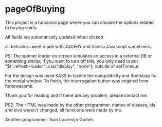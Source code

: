 # pageOfBuying
This project is a funcional page where you can choose the options related to buying shirts.

All fields are automatically updated when clicked.

all behaviors were made with JQUERY and  Vanilla Javascript sometimes.

PS: The spinner loader on screen simulates an access in a external DB or something similar, if you want to turn off this, you only need to put "$(".refresh-loader").css("display", "none"); outside of setTimeout.

For the design was used SASS to facilite the compatibility and Bootstrap for the modal window. To finish, the interrogation button was origined from fontawesome.

Thank you for reading and if there are any problem, please contact me.

PS2: The HTML was made by the other programmer, names of classes, ids and divs weren't changed, all functions were made by me.

Another programmer: Ivan Lourenço Gomes
